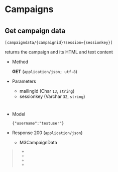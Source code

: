 # Campaigns

#

## Get campaign data 

	[campaigndata/{campaignid}?session={sessionkey}]

returns the campaign and its HTML and text content 

+ Method

	**GET** (`application/json; utf-8`)

+ Parameters

	+ mailingId (Char `13`, `string`)
	+ sessionkey (Varchar `32`, `string`)
	
	
#

+ Model

	```
	{"username":"testuser"}
	```

+ Response 200 (`application/json`)

	+ M3CampaignData

> 		+
> 		+
> 		+
> 		+